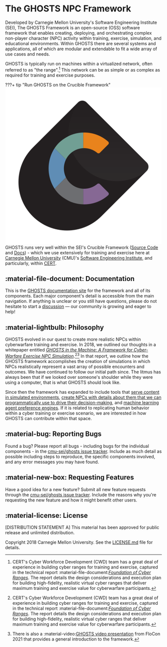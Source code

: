 # The GHOSTS NPC Framework

Developed by Carnegie Mellon University's Software Engineering Institute (SEI), The GHOSTS Framework is an open-source (OSS) software framework that enables creating, deploying, and orchestrating complex non-player character (NPC) activity within training, exercise, simulation, and educational environments. Within GHOSTS there are several systems and applications, all of which are modular and extendable to fit a wide array of use cases and needs.

GHOSTS is typically run on machines within a virtualized network, often referred to as "the range".[^1] This network can be as simple or as complex as required for training and exercise purposes.

???+ tip "Run GHOSTS on the Crucible Framework"
    ![Crucible Logo](assets/img/crucible-icon-c-alpha.svg)
    GHOSTS runs very well within the SEI's Crucible Framework ([Source Code](https://github.com/cmu-sei/crucible) and [Docs](https://cmu-sei.github.io/crucible/)) - which we use extensively for training and exercise here at [Carnegie Mellon University](https://www.cmu.edu) (CMU)'s [Software Engineering Institute](https://sei.cmu.edu/), and particularly, within [CERT](https://cert.org).

## :material-file-document: Documentation

This is the [GHOSTS documentation site](https://cmu-sei.github.io/ghosts/) for the framework and all of its components. Each major component's detail is accessible from the main navigation. If anything is unclear or you still have questions, please do not hesitate to start a [discussion](https://github.com/cmu-sei/GHOSTS/discussions) — our community is growing and eager to help!

## :material-lightbulb: Philosophy

GHOSTS evolved in our quest to create more realistic NPCs within cyberwarfare training and exercise. In 2018, we outlined our thoughts in a whitepaper entitled [_GHOSTS in the Machine: A Framework for Cyber-Warfare Exercise NPC Simulation_](https://resources.sei.cmu.edu/library/asset-view.cfm?assetid=534316).[^1][^2] In that report, we outline how the GHOSTS framework accomplishes the creation of simulations in which NPCs realistically represent a vast array of possible encounters and outcomes. We have continued to follow our initial path since. The litmus has always been that if we looked over someone's shoulder while they were using a computer, that is what GHOSTS should look like.

Since then the framework has expanded to include tools that [serve content in simulated environments](content/index.md), [create NPCs with details about them that we can programmatically use to drive their decision-making](animator/index.md), and [machine learning agent preference engines](spectre/index.md). If it is related to replicating human behavior within a cyber training or exercise scenario, we are interested in how GHOSTS can contribute within that space.

## :material-bug: Reporting Bugs

Found a bug? Please report all bugs - including bugs for the individual components - in the [cmu-sei/ghosts issue tracker](https://github.com/cmu-sei/ghosts/issues). Include as much detail as possible including steps to reproduce, the specific components involved, and any error messages you may have found.

## :material-new-box: Requesting Features

Have a good idea for a new feature? Submit all new feature requests through the [cmu-sei/ghosts issue tracker](https://github.com/cmu-sei/ghosts/issues). Include the reasons why you're requesting the new feature and how it might benefit other users.

## :material-license: License

[DISTRIBUTION STATEMENT A] This material has been approved for public release and unlimited distribution.

Copyright 2018 Carnegie Mellon University. See the [LICENSE.md](https://github.com/cmu-sei/GHOSTS/blob/master/LICENSE.md) file for details.


[^1]: CERT's Cyber Workforce Development (CWD) team has a great deal of experience in building cyber ranges for training and exercise, captured in the technical report :material-file-document:[_Foundation of Cyber Ranges_](https://resources.sei.cmu.edu/library/asset-view.cfm?assetid=734198). The report details the design considerations and execution plan for building high-fidelity, realistic virtual cyber ranges that deliver maximum training and exercise value for cyberwarfare participants.


[^2]: There is also a :material-video:[GHOSTS video presentation](https://resources.sei.cmu.edu/library/asset-view.cfm?assetid=735300) from FloCon 2021 that provides a general introduction to the framework.

[^3]: This paper is heavily influenced by our previous paper :material-file-document:[_R-EACTR: A Framework for Designing Realistic Cyber Warfare Exercises_](https://resources.sei.cmu.edu/library/asset-view.cfm?assetid=505224) which outlines a design framework for cyber warfare exercises. It ensures that designs of team-based exercises factor realism into all aspects of the participant experience.
